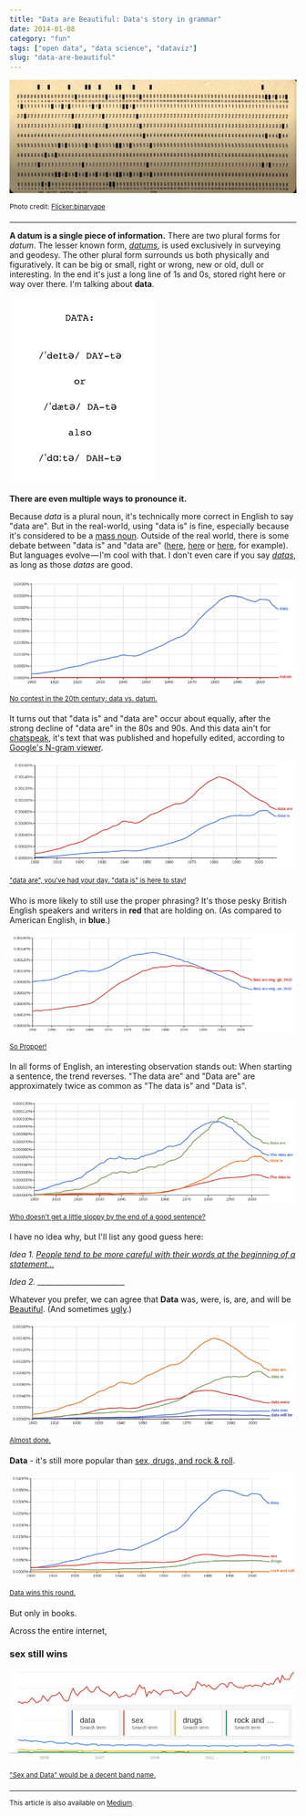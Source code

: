 ```yaml
---
title: "Data are Beautiful: Data's story in grammar"
date: 2014-01-08
category: "fun"
tags: ["open data", "data science", "dataviz"]
slug: "data-are-beautiful"
---
```


![header: punch card](/images/beautifuldata/header.jpeg)

<sup>Photo credit: [Flicker:binaryape](https://www.flickr.com/photos/binaryape/5151286161/in/photolist-8RcFUD-8RcGgz-Gxg1E-8RcFv8-5Ri9d)</sup>

---

**A datum is a single piece of information.** There are two plural forms for _datum_. The lesser known form, [_datums_](https://en.wikipedia.org/wiki/Datum_%28geodesy%29), is used exclusively in surveying and geodesy. The other plural form surrounds us both physically and figuratively. It can be big or small, right or wrong, new or old, dull or interesting. In the end it's just a long line of 1s and 0s, stored right here or way over there. I'm talking about **data**.

![define "data"](/images/beautifuldata/image01.png)

**There are even multiple ways to pronounce it.**

Because _data_ is a plural noun, it's technically more correct in English to say "data are". But in the real-world, using "data is" is fine, especially because it's considered to be a [mass noun](https://en.wikipedia.org/wiki/Mass_noun). Outside of the real world, there is some debate between "data is" and "data are" ([here](http://blog.apastyle.org/apastyle/2012/07/data-is-or-data-are.html), [here](https://www.theguardian.com/news/datablog/2010/jul/16/data-plural-singular) or [here](https://blogs.wsj.com/economics/2012/07/05/is-data-is-or-is-data-aint-a-plural/), for example). But languages evolve — I'm cool with that. I don't even care if you say [_datas_](https://forum.wordreference.com/showthread.php?t=11171), as long as those _datas_ are good.

![the growth of "data" vs. "datum"](/images/beautifuldata/image02.png)

<sup>[No contest in the 20th century: data vs. datum.](https://books.google.com/ngrams/interactive_chart?content=data%2Cdatum&year_start=1900&year_end=2008&corpus=15&smoothing=3&share=&direct_url=t1%3B%2Cdata%3B%2Cc0%3B.t1%3B%2Cdatum%3B%2Cc0#t1%3B%2Cdata%3B%2Cc1%3B.t1%3B%2Cdatum%3B%2Cc1)</sup>

It turns out that "data is" and "data are" occur about equally, after the strong decline of "data are" in the 80s and 90s. And this data ain't for [chatspeak](https://en.wikipedia.org/wiki/SMS_language), it's text that was published and hopefully edited, according to [Google's N-gram viewer](https://books.google.com/ngrams/graph?content=lawyers%2Cdrugs%2Cmoney&year_start=1800&year_end=2008&corpus=15&smoothing=3&share=&direct_url=t1%3B%2Clawyers%3B%2Cc0%3B.t1%3B%2Cdrugs%3B%2Cc0%3B.t1%3B%2Cmoney%3B%2Cc0).

![the growth of "data is" vs. "data are"](/images/beautifuldata/image03.png)

<sup>["data are", you've had your day. "data is" is here to stay!](https://books.google.com/ngrams/interactive_chart?content=data+is%2C+data+are&year_start=1900&year_end=2008&corpus=15&smoothing=3&share=&direct_url=t1%3B%2Cdata%20is%3B%2Cc0%3B.t1%3B%2Cdata%20are%3B%2Cc0#t1%3B%2Cdata%20is%3B%2Cc1%3B.t1%3B%2Cdata%20are%3B%2Cc1)</sup>

Who is more likely to still use the proper phrasing? It's those pesky British English speakers and writers in **red** that are holding on. (As compared to American English, in **blue**.)

![the growth of "data is" vs. "data are", American vs. British](/images/beautifuldata/image04.png)

<sup>[So Propper!](https://books.google.com/ngrams/interactive_chart?content=data+are%3Aeng_us_2012%2Cdata+are%3Aeng_gb_2012&year_start=1950&year_end=2008&corpus=15&smoothing=3&share=&direct_url=t1%3B%2Cdata%20are%3Aeng_us_2012%3B%2Cc0%3B.t1%3B%2Cdata%20are%3Aeng_gb_2012%3B%2Cc0#t1%3B%2Cdata%20are%3Aeng_us_2012%3B%2Cc1%3B.t1%3B%2Cdata%20are%3Aeng_gb_2012%3B%2Cc1)</sup>

In all forms of English, an interesting observation stands out: When starting a sentence, the trend reverses. "The data are" and "Data are" are approximately twice as common as "The data is" and "Data is".

![starting a sentence](/images/beautifuldata/image05.png)

<sup>[Who doesn't get a little sloppy by the end of a good sentence?](https://books.google.com/ngrams/interactive_chart?content=The+data+are%2C+The+data+is%2C+Data+are%2C+Data+is&year_start=1900&year_end=2008&corpus=15&smoothing=3&share=&direct_url=t1%3B%2CThe%20data%20are%3B%2Cc0%3B.t1%3B%2CThe%20data%20is%3B%2Cc0%3B.t1%3B%2CData%20are%3B%2Cc0%3B.t1%3B%2CData%20is%3B%2Cc0#t1%3B%2CThe%20data%20are%3B%2Cc1%3B.t1%3B%2CThe%20data%20is%3B%2Cc1%3B.t1%3B%2CData%20are%3B%2Cc0%3B.t1%3B%2CData%20is%3B%2Cc0-1)</sup>

I have no idea why, but I'll list any good guess here:

_Idea 1._ [_People tend to be more careful with their words at the beginning of a statement..._](https://www.reddit.com/r/grammar/comments/1tbuwb/question_why_are_sentences_more_likely_to_start/ce6fsi7)

_Idea 2. \_\_\_\_\_\_\_\_\_\_\_\_\_\_\_\_\_\_\_\_\_\_\_\__

Whatever you prefer, we can agree that **Data** was, were, is, are, and will be [Beautiful](https://www.reddit.com/r/dataisbeautiful). (And sometimes [ugly](https://viz.wtf/).)

![all possibilities](/images/beautifuldata/image06.png)

<sup>[Almost done.](https://books.google.com/ngrams/interactive_chart?content=data+was%2Cdata+were%2Cdata+is%2Cdata+are%2Cdata+will+be&year_start=1900&year_end=2008&corpus=15&smoothing=3&share=&direct_url=t1%3B%2Cdata%20was%3B%2Cc0%3B.t1%3B%2Cdata%20were%3B%2Cc0%3B.t1%3B%2Cdata%20is%3B%2Cc0%3B.t1%3B%2Cdata%20are%3B%2Cc0%3B.t1%3B%2Cdata%20will%20be%3B%2Cc0#t1%3B%2Cdata%20was%3B%2Cc1%3B.t1%3B%2Cdata%20were%3B%2Cc1%3B.t1%3B%2Cdata%20is%3B%2Cc1%3B.t1%3B%2Cdata%20are%3B%2Cc1%3B.t1%3B%2Cdata%20will%20be%3B%2Cc1)</sup>

**Data** - it's still more popular than [sex, drugs, and rock & roll](https://sex-drugs-and-rock-n-roll.urbanup.com/2247232).

![sex drugs rock & roll AND data](/images/beautifuldata/image07.png)

<sup>[Data wins this round.](https://books.google.com/ngrams/interactive_chart?content=data%2Csex%2Cdrugs%2Crock+and+roll&year_start=1900&year_end=2008&corpus=15&smoothing=3&share=&direct_url=t1%3B%2Cdata%3B%2Cc0%3B.t1%3B%2Csex%3B%2Cc0%3B.t1%3B%2Cdrugs%3B%2Cc0%3B.t1%3B%2Crock%20and%20roll%3B%2Cc0#t1%3B%2Cdata%3B%2Cc1%3B.t1%3B%2Csex%3B%2Cc1%3B.t1%3B%2Cdrugs%3B%2Cc1%3B.t1%3B%2Crock%20and%20roll%3B%2Cc1)</sup>

But only in books.

Across the entire internet,

### sex still wins

![sex drugs rock & roll AND data - across the entire internet](/images/beautifuldata/image08.png)

<sup>["Sex and Data" would be a decent band name.](http://www.google.com/trends/explore#q=data%2C%20sex%2C%20drugs%2C%20rock%20and%20roll)</sup>


---

<sup>This article is also available on [Medium](https://medium.com/@philshem/data-are-beautiful-356332cdb81).</sup>
